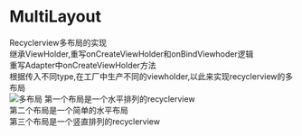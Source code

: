# MultiLayout
Recyclerview多布局的实现  
继承ViewHolder,重写onCreateViewHolder和onBindViewhoder逻辑  
重写Adapter中onCreateViewHolder方法   
根据传入不同type,在工厂中生产不同的viewholder,以此来实现recyclerview的多布局  
![多布局](https://github.com/z423821123/Image/blob/master/MultiLayout.png)
第一个布局是一个水平排列的recyclerview  
第二个布局是一个简单的水平布局  
第三个布局是一个竖直排列的recyclerview  
